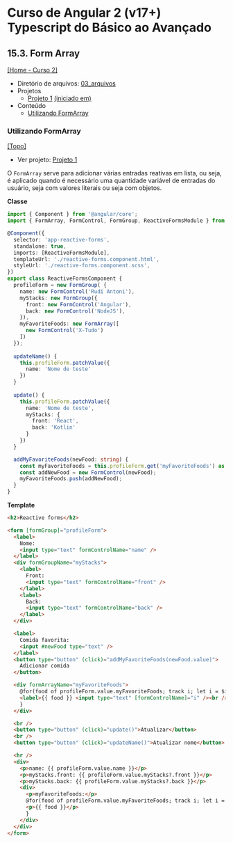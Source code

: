 # Curso de Angular 2 (v17+) Typescript do Básico ao Avançado

## 15.3. Form Array
[[Home - Curso 2]](../../README.md#curso-2)<br />

- Diretório de arquivos: [03_arquivos](./03_arquivos/)
- Projetos
  - [Projeto 1](./03_arquivos/proj_01/) [(iniciado em)](#utilizando-formarray)
- Conteúdo
  - [Utilizando FormArray](#utilizando-formarray)

### Utilizando FormArray
[[Topo]](#)<br />

- Ver projeto: [Projeto 1](./03_arquivos/proj_01/)

O `FormArray` serve para adicionar várias entradas reativas em lista, ou seja, é aplicado quando é necessário uma quantidade variável de entradas do usuário, seja com valores literais ou seja com objetos.

**Classe**
```typescript
import { Component } from '@angular/core';
import { FormArray, FormControl, FormGroup, ReactiveFormsModule } from '@angular/forms';

@Component({
  selector: 'app-reactive-forms',
  standalone: true,
  imports: [ReactiveFormsModule],
  templateUrl: './reactive-forms.component.html',
  styleUrl: './reactive-forms.component.scss',
})
export class ReactiveFormsComponent {
  profileForm = new FormGroup( {
    name: new FormControl('Rudi Antoni'),
    myStacks: new FormGroup({
      front: new FormControl('Angular'),
      back: new FormControl('NodeJS'),
    }),
    myFavoriteFoods: new FormArray([
      new FormControl('X-Tudo')
    ])
  });
  
  updateName() {
    this.profileForm.patchValue({
      name: 'Nome de teste'
    })
  }
  
  update() {
    this.profileForm.patchValue({
      name: 'Nome de teste',
      myStacks: {
        front: 'React',
        back: 'Kotlin'
      }
    })
  }

  addMyFavoriteFoods(newFood: string) {
    const myFavoriteFoods = this.profileForm.get('myFavoriteFoods') as FormArray;
    const addNewFood = new FormControl(newFood);
    myFavoriteFoods.push(addNewFood);
  }
}
```

**Template**
```html
<h2>Reactive forms</h2>

<form [formGroup]="profileForm">
  <label>
    Nome:
    <input type="text" formControlName="name" />
  </label>
  <div formGroupName="myStacks">
    <label>
      Front:
      <input type="text" formControlName="front" />
    </label>
    <label>
      Back:
      <input type="text" formControlName="back" />
    </label>
  </div>

  <label>
    Comida favorita:
    <input #newFood type="text" />
  </label>
  <button type="button" (click)="addMyFavoriteFoods(newFood.value)">
    Adicionar comida
  </button>

  <div formArrayName="myFavoriteFoods">
    @for(food of profileForm.value.myFavoriteFoods; track i; let i = $index) {
    <label>{{ food }} <input type="text" [formControlName]="i" /><br /> </label>
    }
  </div>

  <br />
  <button type="button" (click)="update()">Atualizar</button>
  <br />
  <button type="button" (click)="updateName()">Atualizar nome</button>

  <hr />
  <div>
    <p>name: {{ profileForm.value.name }}</p>
    <p>myStacks.front: {{ profileForm.value.myStacks?.front }}</p>
    <p>myStacks.back: {{ profileForm.value.myStacks?.back }}</p>
    <div>
      <p>myFavoriteFoods:</p>
      @for(food of profileForm.value.myFavoriteFoods; track i; let i = $index) {
      <p>{{ food }}</p>
      }
    </div>
  </div>
</form>
```
